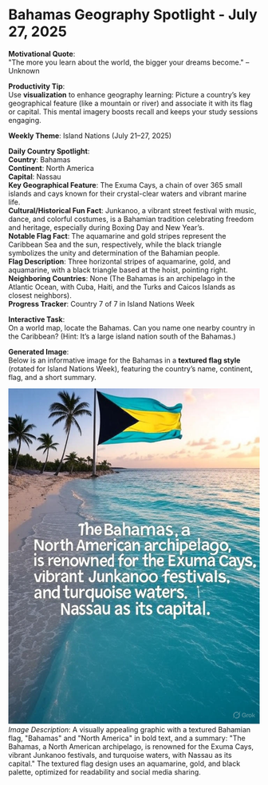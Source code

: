# Bahamas Geography Spotlight - July 27, 2025

**Motivational Quote**:  
"The more you learn about the world, the bigger your dreams become." – Unknown

**Productivity Tip**:  
Use **visualization** to enhance geography learning: Picture a country’s key geographical feature (like a mountain or river) and associate it with its flag or capital. This mental imagery boosts recall and keeps your study sessions engaging.

**Weekly Theme**: Island Nations (July 21–27, 2025)

**Daily Country Spotlight**:  
**Country**: Bahamas  
**Continent**: North America  
**Capital**: Nassau  
**Key Geographical Feature**: The Exuma Cays, a chain of over 365 small islands and cays known for their crystal-clear waters and vibrant marine life.  
**Cultural/Historical Fun Fact**: Junkanoo, a vibrant street festival with music, dance, and colorful costumes, is a Bahamian tradition celebrating freedom and heritage, especially during Boxing Day and New Year’s.  
**Notable Flag Fact**: The aquamarine and gold stripes represent the Caribbean Sea and the sun, respectively, while the black triangle symbolizes the unity and determination of the Bahamian people.  
**Flag Description**: Three horizontal stripes of aquamarine, gold, and aquamarine, with a black triangle based at the hoist, pointing right.  
**Neighboring Countries**: None (The Bahamas is an archipelago in the Atlantic Ocean, with Cuba, Haiti, and the Turks and Caicos Islands as closest neighbors).  
**Progress Tracker**: Country 7 of 7 in Island Nations Week

**Interactive Task**:  
On a world map, locate the Bahamas. Can you name one nearby country in the Caribbean? (Hint: It’s a large island nation south of the Bahamas.)

**Generated Image**:  
Below is an informative image for the Bahamas in a **textured flag style** (rotated for Island Nations Week), featuring the country’s name, continent, flag, and a short summary.

![Bahamas Info Image](https://raw.githubusercontent.com/anirudhlohiya/AndroidBlog-Server/refs/heads/main/images/1_bahamas.jpg)  
*Image Description*: A visually appealing graphic with a textured Bahamian flag, "Bahamas" and "North America" in bold text, and a summary: "The Bahamas, a North American archipelago, is renowned for the Exuma Cays, vibrant Junkanoo festivals, and turquoise waters, with Nassau as its capital." The textured flag design uses an aquamarine, gold, and black palette, optimized for readability and social media sharing.